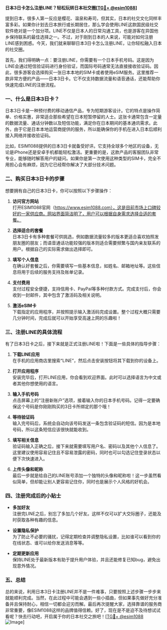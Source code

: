 **日本3日卡怎么注册LINE？轻松玩转日本社交圈[[TG💪+ @esim1088](https://t.me/s/esim1088)]**

提到日本，很多人第一反应是樱花、温泉和寿司，但其实，日本的社交文化同样丰富多彩。如果你计划去日本旅行或长期居住，那么学会使用LINE这款国民级社交软件绝对是一个加分项。LINE不仅是日本人的日常沟通工具，也是游客在异国他乡保持联系的最佳选择之一。不过，对于刚到日本的人来说，可能对如何注册LINE感到困惑。今天，我们就来聊聊日本3日卡怎么注册LINE，让你轻松融入日本的社交圈。

首先，我们得明确一点：要注册LINE，你需要有一个日本手机号码。这是因为LINE会通过短信验证码进行身份验证，而国际号码通常无法直接接收验证码。因此，很多游客会选择购买一张日本本地的SIM卡或者使用eSIM服务。这里推荐一款非常方便的产品——日本3日卡。它不仅支持数据流量和语音通话，还能帮助你快速完成LINE的注册流程。

### 一、什么是日本3日卡？

日本3日卡是一种预付费的移动通信产品，专为短期游客设计。它的特点是操作简单、价格实惠，非常适合那些希望在日本短暂停留的人士。这张卡通常包含一定量的数据流量、通话分钟数以及短信功能，满足你在日本期间的基本通讯需求。此外，由于它是日本本地运营商提供的服务，所以能确保你的手机在进入日本后顺利接入网络并接收验证码。

比如，ESIM1088提供的日本3日卡就备受好评。它支持全球多个地区的设备，无论是iPhone还是安卓手机都能轻松激活。更重要的是，这款产品的客服团队非常专业，能够随时解答用户的疑问。如果你是第一次使用这种类型的SIM卡，完全不用担心会有麻烦，因为它已经帮你解决了大部分技术问题。

### 二、购买日本3日卡的步骤

想要拥有自己的日本3日卡，你可以按照以下步骤操作：

1. **访问官方网站**  
   打开ESIM1088官网（https://www.esim1088.com），这是目前市场上口碑较好的一家供应商。网站界面简洁明了，用户可以根据自身需求选择合适的套餐。

2. **选择适合的套餐**  
   日本3日卡有多种套餐可供挑选，例如数据流量较多的版本更适合喜欢拍照发朋友圈的朋友；而语音通话功能较强的版本则适合需要频繁与国内亲友联系的用户。根据自己的实际需求做出选择即可。

3. **填写个人信息**  
   在确认好套餐之后，你需要填写一些基本信息，如姓名、邮箱地址等。这些信息将用于后续的服务支持及账单记录。

4. **支付费用**  
   支付过程安全便捷，支持信用卡、PayPal等多种付款方式。完成支付后，你会收到一封邮件，其中包含了激活码及相关说明。

5. **激活eSIM卡**  
   下载指定的应用程序，并按照提示输入激活码完成设置。整个过程大概只需要几分钟时间，完成后就可以开始享受高速上网的乐趣啦！

### 三、注册LINE的具体流程

有了日本3日卡之后，接下来就是正式注册LINE啦！下面是一些具体的指导步骤：

1. **下载LINE应用**  
   在手机的应用商店里搜索“LINE”，然后点击安装按钮将其下载到你的设备上。

2. **打开应用程序**  
   安装完毕后，打开LINE应用，你会看到欢迎界面。此时可以选择语言为中文或者其他你想使用的语言。

3. **输入手机号码**  
   点击屏幕上的“注册新账户”选项，接着输入你的日本手机号码。记得一定要确保这个号码是你刚刚购买的3日卡所绑定的那个哦！

4. **等待验证码**  
   输入完号码后，系统会自动向该号码发送一条包含验证码的短信。因为是本地号码，所以这条短信应该很快就能收到。

5. **填写相关信息**  
   验证码输入正确之后，接下来就需要填写用户名、密码以及其他个人信息了。这里建议使用容易记住且不容易泄露的密码，同时也可以勾选记住登录状态以便下次快速进入。

6. **上传头像和昵称**  
   最后一步就是给自己的LINE账号添加一个独特的头像和昵称啦！这一步虽然看似简单，但却能让别人更容易记住你，同时也是展示个人风格的好机会。

### 四、注册完成后的小贴士

- **多加好友**  
  注册完LINE之后，别忘了多加几个好友。这样不仅可以扩大交际圈子，还能及时获取各种有趣的信息。
  
- **设置隐私保护**  
  为了防止不必要的骚扰，记得定期检查并调整隐私设置，比如谁可以看到你的在线状态、谁可以给你发送消息等等。

- **定期更新应用**  
  保持LINE处于最新版本有助于提升用户体验，并且还能修复已知bug，避免出现意外情况。

### 五、总结

总的来说，利用日本3日卡注册LINE并不是一件难事，只要按照上述步骤一步步来就能顺利完成。当然，在此过程中可能会遇到一些小插曲，但如果事先做好充分准备并且保持耐心，相信一切都会迎刃而解。最后再次提醒大家，选择靠谱的服务商非常重要，像ESIM1088这样的品牌值得信赖。好了，现在是不是迫不及待想试试看呢？快去行动吧，开启属于你的日本社交之旅吧！[[TG💪+ @esim1088](https://t.me/s/esim1088) ![Image](https://i.postimg.cc/4NQfJmqS/Snipaste-2025-05-13-00-14-12.png)]